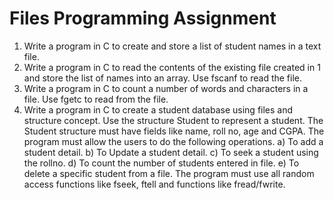 # Files Programming Assignment

1. Write a program in C to create and store a list of student names in a text file.
2. Write a program in C to read the contents of the existing file created in 1 and store the list of
names into an array. Use fscanf to read the file.
3. Write a program in C to count a number of words and characters in a file. Use fgetc to read
from the file.
4. Write a program in C to create a student database using files and structure concept. Use the
structure Student to represent a student. The Student structure must have fields like name,
roll no, age and CGPA. The program must allow the users to do the following operations.
a) To add a student detail.
b) To Update a student detail.
c) To seek a student using the rollno.
d) To count the number of students entered in file.
e) To delete a specific student from a file.
The program must use all random access functions like fseek, ftell and
functions like fread/fwrite.
